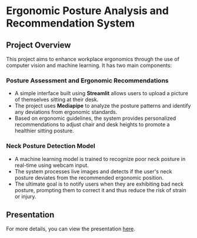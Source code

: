 # Ergonomic Posture Analysis and Recommendation System

## Project Overview

This project aims to enhance workplace ergonomics through the use of computer vision and machine learning. It has two main components:

### Posture Assessment and Ergonomic Recommendations

- A simple interface built using **Streamlit** allows users to upload a picture of themselves sitting at their desk.
- The project uses **Mediapipe** to analyze the posture patterns and identify any deviations from ergonomic standards.
- Based on ergonomic guidelines, the system provides personalized recommendations to adjust chair and desk heights to promote a healthier sitting posture.

### Neck Posture Detection Model

- A machine learning model is trained to recognize poor neck posture in real-time using webcam input.
- The system processes live images and detects if the user's neck posture deviates from the recommended ergonomic position.
- The ultimate goal is to notify users when they are exhibiting bad neck posture, prompting them to correct it and thus reduce the risk of strain or injury.

## Presentation

For more details, you can view the presentation [here](https://docs.google.com/presentation/d/16osmNmdTiFUGViGWNnOfQk-dpX5A5B_X/edit?usp=sharing&ouid=111310972434121764252&rtpof=true&sd=true).
